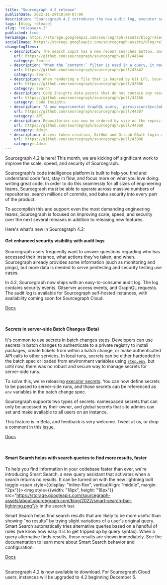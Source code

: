 ```yaml
---
title: "Sourcegraph 4.2 release"
publishDate: 2022-11-29T10:00-07:00
description: "Sourcegraph 4.2 introduces the new audit log, executor secrets for server-side Batch Changes, and Smart Search to make it easier to find the search results you're looking for."
tags: [blog, release]
slug: "release/4.2"
published: true
heroImage: https://storage.googleapis.com/sourcegraph-assets/blog/release-post/4.2/sourcegraph-4-2-hero.png
socialImage: https://storage.googleapis.com/sourcegraph-assets/blog/release-post/4.2/sourcegraph-4-2-hero.png
changelogItems:
  - description: The search input has a new recent searches button, and recent searches can be cycled via the up/down arrow keys for quick access to previous searches.
    url: https://github.com/sourcegraph/sourcegraph/pull/44544
    category: Search
  - description: "When the `content:` filter is used in a query, it now behaves more predictably by only searching file contents. Previously, file contents, paths, and repositories were searched. However, as before, if `type:` is also set, the `content:` filter will search for results of the specified `type:`."
    url: https://github.com/sourcegraph/sourcegraph/pull/43442
    category: Search
  - description: When rendering a file that is backed by Git LFS, Sourcegraph now displays a page that links directly to the file on the code host. Previously we rendered the LFS pointer.
    url: https://github.com/sourcegraph/sourcegraph/pull/43686
    category: Search
  - description: Code Insights data points that do not contain any results will display zero instead of being omitted from the visualization for clarity. This only applies to insight data created after 4.2.
    url: https://github.com/sourcegraph/sourcegraph/pull/43166
    category: Code Insights
  - description: "A new experimental GraphQL query, `permissionsSyncJobs`, now lists the states of recently completed permissions sync jobs and the state of each provider to check that syncing is working as intended. The TTL of entries can be configured with `authz.syncJobsRecordsTTL`."
    url: https://github.com/sourcegraph/sourcegraph/pull/44387
    category: API
  - description: Repositories can now be ordered by size on the repository admin page to make it easy to find the largest synced repositories.
    url: https://github.com/sourcegraph/sourcegraph/pull/44360
    category: Admin
  - description: Access token creation, GitHub and GitLab OAuth login attempts, and OIDC login attempts are now part of the audit log.
    url: https://github.com/sourcegraph/sourcegraph/pull/43886
    category: Admin
---
```


Sourcegraph 4.2 is here! This month, we are kicking off significant work to improve the scale, speed, and security of Sourcegraph.

Sourcegraph's code intelligence platform is built to help you find and understand code fast, stay in flow, and focus more on what you love doing: writing great code. In order to do this seamlessly for all sizes of engineering teams, Sourcegraph must be able to operate across massive numbers of repositories, search millions of commits, and bake security into every part of the product.

To accomplish this and support even the most demanding engineering teams, Sourcegraph is focused on improving scale, speed, and security over the next several releases in addition to releasing new features.

Here's what's new in Sourcegraph 4.2:

<Badge link="https://docs.sourcegraph.com/admin/audit_log#on-premises" text="Admin" color="violet" size="small" />

#### Get enhanced security visibility with audit logs

Sourcegraph users frequently want to answer questions regarding who has accessed their instance, what actions they've taken, and when. Sourcegraph already provides some information (such as monitoring and pings), but more data is needed to serve pentesting and security testing use cases.

In 4.2, Sourcegraph now ships with an easy-to-consume audit log. The log contains security events, Gitserver access events, and GraphQL requests. The audit log is available for Sourcegraph self-hosted instances, with availability coming soon for Sourcegraph Cloud.

<a href="https://docs.sourcegraph.com/admin/audit_log" className="tw-not-italic tw-flex tw-items-center tw-mb-sm">Docs<OpenInNewIcon className="tw-ml-xxs" size={18} /></a>

<br />
<Badge link="/batch-changes" text="Batch Changes" color="blue" size="small" />

#### Secrets in server-side Batch Changes (Beta)

It's common to use secrets in batch changes steps. Developers can use secrets in batch changes to authenticate to a private registry to install packages, create tickets from within a batch change, or make authenticated API calls to other services. In local runs, secrets can be either hardcoded in the batch spec or loaded from environment variables using [`step.env`](https://docs.sourcegraph.com/batch_changes/references/batch_spec_yaml_reference#steps-env), but until now, there was no robust and secure way to manage secrets for server-side runs.

To solve this, we're releasing [executor secrets](https://docs.sourcegraph.com/admin/executor_secrets). You can now define secrets to be passed to server-side runs, and those secrets can be referenced as `env` variables in the batch change spec.

Sourcegraph supports two types of secrets: namespaced secrets that can only be accessed by their owner, and global secrets that site admins can set and make available to all users on an instance.

This feature is in Beta, and feedback is very welcome. Tweet at us, or drop a comment in this [issue](https://github.com/sourcegraph/sourcegraph/issues/44597).

<a href="https://docs.sourcegraph.com/admin/executor_secrets" className="tw-not-italic tw-flex tw-items-center tw-mb-sm">Docs<OpenInNewIcon className="tw-ml-xxs" size={18} /></a>

<br />
<Badge link="/code-search" text="Code Search" color="cerise" size="small" />

#### Smart Search helps with search queries to find more results, faster

To help you find information in your codebase faster than ever, we're introducing Smart Search, a new query assistant that activates when a search returns no results. It can be turned on with the new lightning bolt toggle <span style={{display: "inline-flex", verticalAlign: "middle", margin: "2px"}}><img style={{width: "18px", height: "18px"}} src="https://storage.googleapis.com/sourcegraph-assets/about.sourcegraph.com/blog/2022/smart-search-bar-lightning.png"/></span> in the search bar.

Smart Search helps find search results that are likely to be more useful than showing "no results" by trying slight variations of a user's original query. Smart Search automatically tries alternative queries based on a handful of rules (we know how easy it is to get tripped up by query syntax). When a query alternative finds results, those results are shown immediately. See the documentation to learn more about Smart Search behavior and configuration.

<a href="https://docs.sourcegraph.com/code_search/explanations/features#smart-search" className="tw-not-italic tw-flex tw-items-center tw-mb-sm">Docs<OpenInNewIcon className="tw-ml-xxs" size={18} /></a>

<br />
Sourcegraph 4.2 is now available to download. For Sourcegraph Cloud users, instances will be upgraded to 4.2 beginning December 5.
